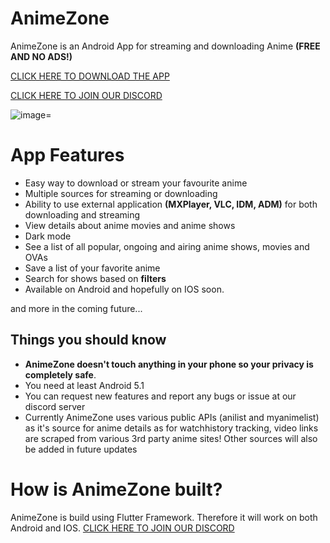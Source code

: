 # AnimeZone 

AnimeZone is an Android App for streaming and downloading Anime **(FREE AND NO ADS!)**

[CLICK HERE TO DOWNLOAD THE APP](https://github.com/spyderbibek/Anime-Zone/releases)

[CLICK HERE TO JOIN OUR DISCORD](https://discord.gg/YV4GSyr)

![image](https://user-images.githubusercontent.com/9642701/81381830-12038d80-912d-11ea-87c6-1b584fd55302.png)=

# App Features

* Easy way to download or stream your favourite anime
* Multiple sources for streaming or downloading
* Ability to use external application **(MXPlayer, VLC, IDM, ADM)** for both downloading and streaming
* View details about anime movies and anime shows
* Dark mode
* See a list of all popular, ongoing and airing anime shows, movies and OVAs
* Save a list of your favorite anime
* Search for shows based on **filters**
* Available on Android and hopefully on IOS soon.

and more in the coming future...


## Things you should know

* **AnimeZone doesn't touch anything in your phone so your privacy is completely safe**.
* You need at least Android 5.1
* You can request new features and report any bugs or issue at our discord server
* Currently AnimeZone uses various public APIs (anilist and myanimelist) as it's source for anime details as for watchhistory tracking, video links are scraped from various 3rd party anime sites! Other sources will also be added in future updates


# How is AnimeZone built?

AnimeZone is build using Flutter Framework. Therefore it will work on both Android and IOS.
[CLICK HERE TO JOIN OUR DISCORD](https://discord.gg/YV4GSyr)
